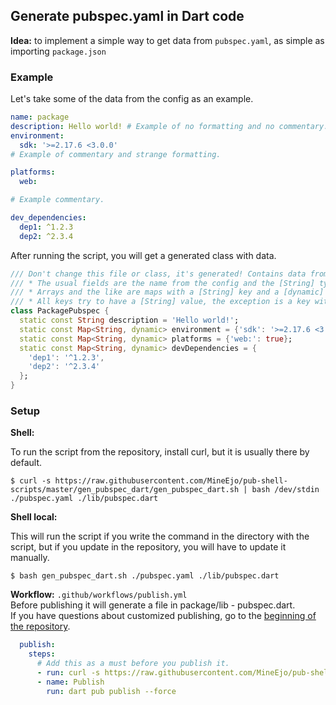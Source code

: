 ## Generate pubspec.yaml in Dart code

**Idea:** to implement a simple way to get data from `pubspec.yaml`, as simple as importing `package.json`

### Example

Let's take some of the data from the config as an example.

```yaml
name: package
description: Hello world! # Example of no formatting and no commentary.
environment:
  sdk: '>=2.17.6 <3.0.0'
# Example of commentary and strange formatting.

platforms:
  web:

# Example commentary.

dev_dependencies:
  dep1: ^1.2.3
  dep2: ^2.3.4
```

After running the script, you will get a generated class with data.

```dart
/// Don't change this file or class, it's generated! Contains data from pubspec.yaml.
/// * The usual fields are the name from the config and the [String] type.
/// * Arrays and the like are maps with a [String] key and a [dynamic] value.
/// * All keys try to have a [String] value, the exception is a key without a value, it will have a [bool] value.
class PackagePubspec {
  static const String description = 'Hello world!';
  static const Map<String, dynamic> environment = {'sdk': '>=2.17.6 <3.0.0'};
  static const Map<String, dynamic> platforms = {'web:': true};
  static const Map<String, dynamic> devDependencies = {
    'dep1': '^1.2.3',
    'dep2': '^2.3.4'
  };
}
```

### Setup

**Shell:**

To run the script from the repository, install curl, but it is usually there by default.

```shell
$ curl -s https://raw.githubusercontent.com/MineEjo/pub-shell-scripts/master/gen_pubspec_dart/gen_pubspec_dart.sh | bash /dev/stdin ./pubspec.yaml ./lib/pubspec.dart
```

**Shell local:**

This will run the script if you write the command in the directory with the script, but if you update in the repository, you will have to update it manually.

```shell
$ bash gen_pubspec_dart.sh ./pubspec.yaml ./lib/pubspec.dart
```

**Workflow:** `.github/workflows/publish.yml`
<br>Before publishing it will generate a file in package/lib - pubspec.dart.
<br>If you have questions about customized publishing, go to the [beginning of the repository](../README.md).

```yaml
  publish:
    steps:
      # Add this as a must before you publish it.
      - run: curl -s https://raw.githubusercontent.com/MineEjo/pub-shell-scripts/master/gen_pubspec_dart/gen_pubspec_dart.sh | bash /dev/stdin ./pubspec.yaml ./lib/pubspec.dart
      - name: Publish
        run: dart pub publish --force
```
